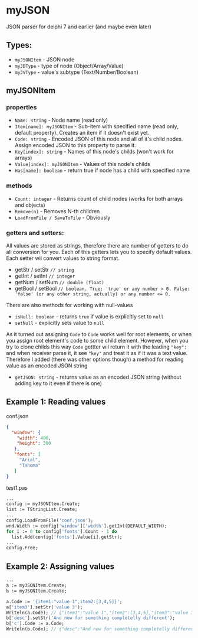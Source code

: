 # myJSON
JSON parser for delphi 7 and earlier (and maybe even later)

## Types:
- ```myJSONItem``` -
JSON node
- ```myJDType``` -
type of node (Object/Array/Value)
- ```myJVType``` -
value's subtype (Text/Number/Boolean)

## myJSONItem
### properties
- ```Name: string``` - 
  Node name (read only)
- ```Item[name]: myJSONItem``` - 
  Sub-item with specified name (read only, default property).
  Creates an item if it doesn't exist yet.
- ```Code: string``` -
Encoded JSON of this node and all of it's child nodes.
Assign encoded JSON to this property to parse it.
- ```Key[index]: string``` -
Names of this node's childs (won't work for arrays)
- ```Value[index]: myJSONItem``` -
Values of this node's childs
- ```Has[name]: boolean``` - 
return true if node has a child with specified name

### methods
- ```Count: integer``` -
Returns count of child nodes (works for both arrays and objects)
- ```Remove(n)``` -
Removes N-th children
- ```LoadFromFile / SaveToFile``` - 
Obviously

### getters and setters:

All values are stored as strings, therefore there are number of getters to do all conversion for you. Each of this getters lets you to specify default values. Each setter wil convert values to string format.

- getStr / setStr `// string`
- getInt / setInt `// integer`
- getNum / setNum `// double (float)`
- getBool / setBool `// boolean. True: 'true' or any number > 0. False: 'false' (or any other string, actually) or any number <= 0.`

There are also methods for working with null-values

- `isNull: boolean` - returns `true` if value is explicitly set to `null`
- `setNull` - explicitly sets value to `null`

As it turned out assigning `Code` to `Code` works well for root elements, or when you assign root element's code to some child element.
However, when you try to clone childs this way `Code` gettter wil return it with the leading `"key":` and when receiver parse it, it see `"key"` and treat it as if it was a text value. Therefore I added (there was other options though) a method for reading value as an encoded JSON string

- `getJSON: string` - returns value as an encoded JSON string (without adding key to it even if there is one)

## Example 1: Reading values
conf.json
```json
{
  "window": {
    "width": 400,
    "height": 300
   },
   "fonts": [
     "Arial",
     "Tahoma"
   ]
}
```

test1.pas
```pascal
...
config := myJSONItem.Create;
list := TStringList.Create;
...
config.LoadFromFile('conf.json');
wnd.Width := config['window']['width'].getInt(DEFAULT_WIDTH);
for i := 0 to config['fonts'].Count - 1 do
  list.Add(config['fonts'].Value[i].getStr);
...
config.Free;
```

## Example 2: Assigning values
```pascal
...
a := myJSONItem.Create;
b := myJSONItem.Create;

a.Code := '{item1:"value 1",item2:[3,4,5]}';
a['item3'].setStr('value 3');
Writeln(a.Code); // {"item1":"value 1","item2":[3,4,5],"item3":"value 3"}
b['desc'].setStr('And now for something completelly different');
b['c'].Code := a.Code;
Writeln(b.Code); // {"desc":"And now for something completelly different","c":{"item1":"value 1","item2":[3,4,5],"item3":"value 3"}}
```
